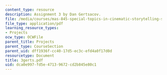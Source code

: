 ```yaml
---
content_type: resource
description: Assignment 3 by Dan Gertsacov.
file: /media/courses/mas-845-special-topics-in-cinematic-storytelling-spring-2004/dca0e997fd5e47139672cd2b845e80c1_3gerts.pdf
file_type: application/pdf
learning_resource_types:
- Projects
ocw_type: OCWFile
parent_title: Projects
parent_type: CourseSection
parent_uid: dff1936f-cc40-17d5-ec3c-efd4a0f17d0d
resourcetype: Document
title: 3gerts.pdf
uid: dca0e997-fd5e-4713-9672-cd2b845e80c1
---
```

